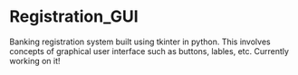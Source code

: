 # Registration_GUI
Banking registration system built using tkinter in python. This involves concepts of graphical user interface such as buttons, lables, etc. Currently working on it!
